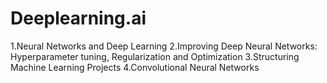 # Deeplearning.ai
1.Neural Networks and Deep Learning
2.Improving Deep Neural Networks: Hyperparameter tuning, Regularization and Optimization
3.Structuring Machine Learning Projects
4.Convolutional Neural Networks
